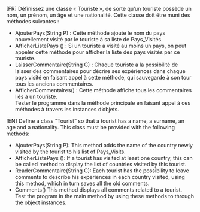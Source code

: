 [FR]
Définissez une classe « Touriste », de sorte qu’un touriste possède un nom, un prénom, un âge 
et une nationalité.  Cette classe doit être muni des méthodes suivantes :
- AjouterPays(String P) : Cette méthode ajoute le nom du pays nouvellement visité par 
le touriste à sa liste de Pays_Visités. 
- AfficherListePays () : Si un touriste a visité au moins un pays, on peut appeler cette 
méthode pour afficher la liste des pays visités par ce touriste.  
- LaisserCommentaire(String C) : Chaque touriste a la possibilité de laisser des 
commentaires pour décrire ses expériences dans chaque pays visité en faisant appel à 
cette méthode, qui sauvegarde à son tour tous les anciens commentaires. 
- AfficherCommentaires() : Cette méthode affiche tous les commentaires liés à un 
touriste.  
Tester le programme dans la méthode principale en faisant appel à ces méthodes à 
travers les instances d’objets.

[EN]
 Define a class “Tourist” so that a tourist has a name, a surname, an age 
and a nationality.  This class must be provided with the following methods:  
- AjouterPays(String P): This method adds the name of the country newly visited by 
the tourist to his list of Pays_Visits.
- AfficherListePays (): If a tourist has visited at least one country, this can be called 
method to display the list of countries visited by this tourist.  
- ReaderCommentaire(String C): Each tourist has the possibility to leave 
comments to describe his experiences in each country visited, using 
this method, which in turn saves all the old comments. 
- Comments() This method displays all comments related to a 
tourist.  
Test the program in the main method by using these methods to 
through the object instances. 

